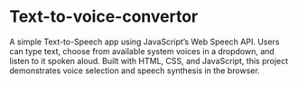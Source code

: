 # Text-to-voice-convertor
A simple Text-to-Speech app using JavaScript’s Web Speech API. Users can type text, choose from available system voices in a dropdown, and listen to it spoken aloud. Built with HTML, CSS, and JavaScript, this project demonstrates voice selection and speech synthesis in the browser.
